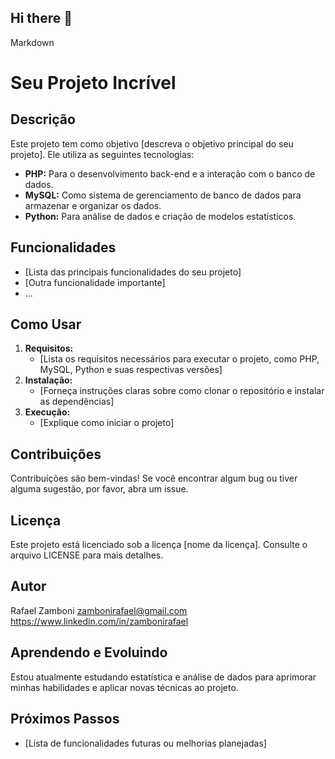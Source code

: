 ## Hi there 👋

<!--
**rafaelzamboni/rafaelzamboni** is a ✨ _special_ ✨ repository because its `README.md` (this file) appears on your GitHub profile.

Here are some ideas to get you started:

- 🔭 I’m currently working on ...
- 🌱 I’m currently learning ...
- 👯 I’m looking to collaborate on ...
- 🤔 I’m looking for help with ...
- 💬 Ask me about ...
- 📫 How to reach me: ...
- 😄 Pronouns: ...
- ⚡ Fun fact: ...
-->

Markdown
# Seu Projeto Incrível

## Descrição
Este projeto tem como objetivo [descreva o objetivo principal do seu projeto]. Ele utiliza as seguintes tecnologias:

* **PHP:** Para o desenvolvimento back-end e a interação com o banco de dados.
* **MySQL:** Como sistema de gerenciamento de banco de dados para armazenar e organizar os dados.
* **Python:** Para análise de dados e criação de modelos estatísticos.

## Funcionalidades
* [Lista das principais funcionalidades do seu projeto]
* [Outra funcionalidade importante]
* ...

## Como Usar
1. **Requisitos:**
   * [Lista os requisitos necessários para executar o projeto, como PHP, MySQL, Python e suas respectivas versões]
2. **Instalação:**
   * [Forneça instruções claras sobre como clonar o repositório e instalar as dependências]
3. **Execução:**
   * [Explique como iniciar o projeto]

## Contribuições
Contribuições são bem-vindas! Se você encontrar algum bug ou tiver alguma sugestão, por favor, abra um issue.

## Licença
Este projeto está licenciado sob a licença [nome da licença]. Consulte o arquivo LICENSE para mais detalhes.

## Autor
Rafael Zamboni
zambonirafael@gmail.com
https://www.linkedin.com/in/zambonirafael

## Aprendendo e Evoluindo
Estou atualmente estudando estatística e análise de dados para aprimorar minhas habilidades e aplicar novas técnicas ao projeto.

## Próximos Passos
* [Lista de funcionalidades futuras ou melhorias planejadas]

